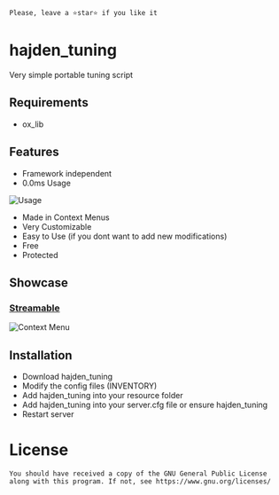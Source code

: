 ```Please, leave a ⭐star⭐ if you like it```

# hajden_tuning
Very simple portable tuning script

## <b>Requirements</b>
- ox_lib

## <b>Features</b>
- Framework independent
- 0.0ms Usage

![Usage](https://github.com/user-attachments/assets/562403fe-7585-4337-af18-2437d9ba49ce)
- Made in Context Menus
- Very Customizable
- Easy to Use (if you dont want to add new modifications)
- Free
- Protected

## <b>Showcase</b>

### [Streamable](https://streamable.com/l0tjo6)
![Context Menu](https://github.com/user-attachments/assets/ab828e3e-5560-4a9f-9e65-59ace9592613)



## <b>Installation</b>
- Download hajden_tuning
- Modify the config files (INVENTORY)
- Add hajden_tuning into your resource folder
- Add hajden_tuning into your server.cfg file or ensure hajden_tuning
- Restart server


# License
```You should have received a copy of the GNU General Public License along with this program. If not, see https://www.gnu.org/licenses/```
